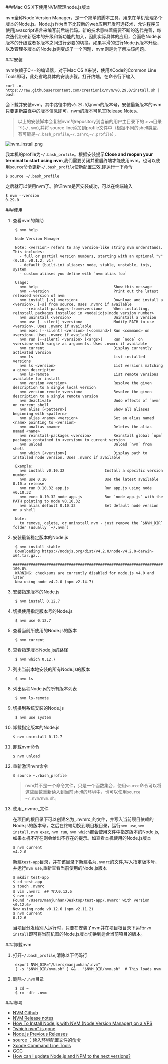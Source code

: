 ###Mac OS X下使用NVM管理node.js版本

nvm全称Node Version Manager，是一个简单的脚本工具，用来在单机管理多个版本的Node.js。Node.js作为当下比较新的web应用开发可选技术，允许程序员使用javascript语言来编写前后端代码。新的技术意味着需要不断的迭代完善，每次迭代带来新版本的升级和新功能的加入，因此实际具体的应用，会面临Node.js版本的升级或者多版本之间进行必要的切换。如果平滑的进行Node.js版本升级，以及管理多版本的Node.js则变成了一个问题，nvm则是为了解决该问题。

###安装

nvm依赖于C++的编译器，对于Mac OS X来说，使用XCode的Common Line Tools即可，此处省略具体的安装步骤。打开终端，在命令行下输入

	curl -o- https://raw.githubusercontent.com/creationix/nvm/v0.29.0/install.sh | bash
	
会下载并安装nvm，其中路径中的`v0.29.0`为nvm的版本号，安装最新版本的nvm只要更新路径中的版本信息即可，nvm的版本可见其[Release Notes][3]。

>以上的安装脚本会复制nvm的repository到当前的用户主目录下的`.nvm`目录下(`~/.nvm`),并将 source line添加到profile文件中（根据不同的shell类型，有可能是`~/.bash_profile`,`~/.zshrc`,`~/.profile`），

![nvm_install.png](nvm_install.png)

我本机的profile为`~/.bash_profile`。根据安装提示**Close and reopen your terminal to start using nvm**,我们需要关闭并重启终端才能使用nvm。也可以使用`source`命令更新`~/.bash_profile`使新配置生效,即运行一下命令

	$ source ~/.bash_profile
	
之后就可以使用nvm了。验证nvm是否安装成功，可以在终端输入

	$ nvm --version
	0.29.0
	
###使用

1. 查看nvm的帮助

		$ nvm help
		
		Node Version Manager

		Note: <version> refers to any version-like string nvm understands. This includes:
		  - full or partial version numbers, starting with an optional "v" (0.10, v0.1.2, v1)
		  - default (built-in) aliases: node, stable, unstable, iojs, system
		  - custom aliases you define with `nvm alias foo`

		Usage:
		  nvm help                                  Show this message
		  nvm --version                             Print out the latest released version of nvm
		  nvm install [-s] <version>                Download and install a <version>, [-s] from source. Uses .nvmrc if available
		    --reinstall-packages-from=<version>     When installing, reinstall packages installed in <node|iojs|node version number>
		  nvm uninstall <version>                   Uninstall a version
		  nvm use [--silent] <version>              Modify PATH to use <version>. Uses .nvmrc if available
		  nvm exec [--silent] <version> [<command>] Run <command> on <version>. Uses .nvmrc if available
		  nvm run [--silent] <version> [<args>]     Run `node` on <version> with <args> as arguments. Uses .nvmrc if available
		  nvm current                               Display currently activated version
		  nvm ls                                    List installed versions
		  nvm ls <version>                          List versions matching a given description
		  nvm ls-remote                             List remote versions available for install
		  nvm version <version>                     Resolve the given description to a single local version
		  nvm version-remote <version>              Resolve the given description to a single remote version
		  nvm deactivate                            Undo effects of `nvm` on current shell
		  nvm alias [<pattern>]                     Show all aliases beginning with <pattern>
		  nvm alias <name> <version>                Set an alias named <name> pointing to <version>
		  nvm unalias <name>                        Deletes the alias named <name>
		  nvm reinstall-packages <version>          Reinstall global `npm` packages contained in <version> to current version
		  nvm unload                                Unload `nvm` from shell
		  nvm which [<version>]                     Display path to installed node version. Uses .nvmrc if available

		Example:
		  nvm install v0.10.32                  Install a specific version number
		  nvm use 0.10                          Use the latest available 0.10.x release
		  nvm run 0.10.32 app.js                Run app.js using node v0.10.32
		  nvm exec 0.10.32 node app.js          Run `node app.js` with the PATH pointing to node v0.10.32
		  nvm alias default 0.10.32             Set default node version on a shell

		Note:
		  to remove, delete, or uninstall nvm - just remove the `$NVM_DIR` folder (usually `~/.nvm`)

2. 安装最新稳定版本的Node.js

		$ nvm install stable
		Downloading https://nodejs.org/dist/v4.2.0/node-v4.2.0-darwin-x64.tar.gz...
		######################################################################## 100.0%
		WARNING: checksums are currently disabled for node.js v4.0 and later
		Now using node v4.2.0 (npm v2.14.7)

3. 安装指定版本的Node.js

		$ nvm install 0.12.7
		
4. 切换使用指定版本号的Node.js		

		$ nvm use 0.12.7
5. 查看当前所使用的Node.js的版本

		$ nvm current	
			
6. 查看指定版本Node.js的路径		

		$ nvm which 0.12.7

7. 列出当前本地安装的所有Node.js的版本

		$ nvm ls

8. 列出远程Node.js的所有版本列表

		$ nvm ls-remote
		
9. 切换到系统安装的Node.js

		$ nvm use system
10. 卸载指定版本的Node.js

		$ nvm uninstall 0.12.7
		
11. 卸载nvm命令

		$ nvm unload
		
12. 重新激活nvm命令

		$ source ~./bash_profile	
			
	> nvm并不是一个命令文件，只是一个函数集合，使用`source`命令可以将这些函数重新读入到当前shell的环境中，也可以使用`source ~/.nvm/nvm.sh`。

13. 使用_.nvmrc_文件

	在项目的根目录下可以创建名为_.nvmrc_的文件，并写入当前项目依赖的Node.js的版本号，之后在终端切换到项目根目录，运行`nvm use`,`nvm install`, `nvm exec`, `nvm run`, `nvm which`都会使用文件中指定版本的Node.js,如果本机不存在则会给出不存在的提示。如查看本机使用的Node.js版本
	
		$ nvm current
		v4.2.0
		
	新建`test-app`目录，并在该目录下新建名为`.nvmrc`的文件,写入指定版本号，并运行`nvm use`,重新查看当前使用的Node.js版本
		
		$ mkdir test-app
		$ cd test-app
		$ touch .nvmrc
		$ vim .nvmrc  ## 写入0.12.6
		$ nvm use
		Found '/Users/manjunhan/Desktop/test-app/.nvmrc' with version <0.12.6>
		Now using node v0.12.6 (npm v2.11.2)
		$ nvm current
		0.12.6
		
	当项目分发给别人运行时，只要在安装了nvm并在项目根目录下运行`nvm install`即可将当前机器的Node.js版本切换到适合当前项目的版本。
	
###卸载nvm

1. 打开`~/.bash_profile`,清除以下代码行

		export NVM_DIR="/Users/manjunhan/.nvm"
		[ -s "$NVM_DIR/nvm.sh" ] && . "$NVM_DIR/nvm.sh"  # This loads nvm
		
2. 删除`~/.nvm`目录		

		$ cd ~
		$ rm -dfr .nvm		
	
	
		


###参考

+ [NVM Github][1]
+ [NVM Release notes][3]
+ [How To Install Node.js with NVM (Node Version Manager) on a VPS][2]
+ [“which nvm” is gone][4]
+ [Node.js Previous Releases][5]
+ [source ：读入环境配置文件的命令][6]
+ [Xcode Command Line Tools][7]
+ [GCC][8]
+ [How can I update Node.js and NPM to the next versions?][9]

[1]: https://github.com/creationix/nvm
[2]: https://www.digitalocean.com/community/tutorials/how-to-install-node-js-with-nvm-node-version-manager-on-a-vps
[3]: https://github.com/creationix/nvm/releases
[4]: http://stackoverflow.com/questions/19131781/which-nvm-is-gone
[5]: https://nodejs.org/en/download/releases/
[6]: http://vbird.dic.ksu.edu.tw/linux_basic/0320bash_4.php#source
[7]: http://railsapps.github.io/xcode-command-line-tools.html
[8]: https://zh.wikipedia.org/wiki/GCC
[9]: http://stackoverflow.com/questions/6237295/how-can-i-update-node-js-and-npm-to-the-next-versions?rq=1
